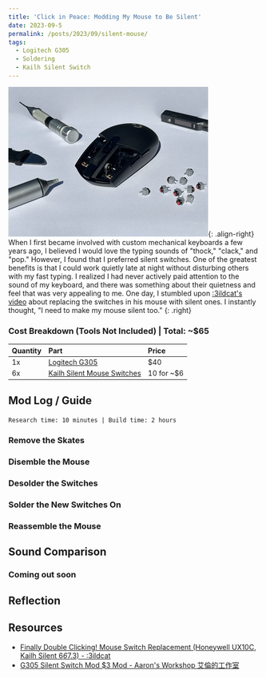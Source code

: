 ```yaml
---
title: 'Click in Peace: Modding My Mouse to Be Silent'
date: 2023-09-5
permalink: /posts/2023/09/silent-mouse/
tags:
  - Logitech G305
  - Soldering
  - Kailh Silent Switch
---
```


![](/images/silent-mouse/silent-mouse.jpg){: .align-right}
When I first became involved with custom mechanical keyboards a few years ago, I believed I would love the typing sounds of "thock," "clack," and "pop." However, I found that I preferred silent switches. One of the greatest benefits is that I could work quietly late at night without disturbing others with my fast typing. I realized I had never actively paid attention to the sound of my keyboard, and there was something about their quietness and feel that was very appealing to me. One day, I stumbled upon [:3ildcat's video](https://youtu.be/3jMrlHMZ00A?si=BzuQQKQJveCahVKi&t=260) about replacing the switches in his mouse with silent ones. I instantly thought, "I need to make my mouse silent too."
{: .right}

### Cost Breakdown (Tools Not Included) | Total: ~$65

| Quantity      | Part | Price     |
| :---        |    :----   |          :--- |
| 1x      | [Logitech G305](https://www.amazon.com/Logitech-LIGHTSPEED-Wireless-Gaming-Mouse/dp/B07CMS5Q6P) | $40  |
| 6x      | [Kailh Silent Mouse Switches](https://www.ebay.com/itm/374730638443) | 10 for ~$6  |

## Mod Log / Guide
```Research time: 10 minutes | Build time: 2 hours```

### Remove the Skates


### Disemble the Mouse


### Desolder the Switches


### Solder the New Switches On


### Reassemble the Mouse



## Sound Comparison

### Coming out soon

## Reflection


## Resources
* [Finally Double Clicking! Mouse Switch Replacement (Honeywell UX10C, Kailh Silent 6*6*7.3) - :3ildcat](https://youtu.be/3jMrlHMZ00A?si=BzuQQKQJveCahVKi&t=260)
* [G305 Silent Switch Mod $3 Mod - Aaron's Workshop 艾倫的工作室](https://youtu.be/dmbaMSyXmcw?si=-e4nosvvXrMkuOmR)
